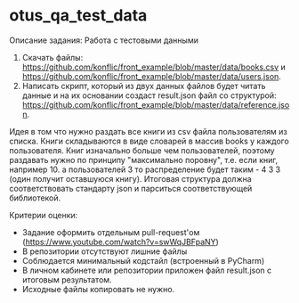 # otus_qa_test_data

Описание задания:
Работа с тестовыми данными

1.  Скачать файлы: https://github.com/konflic/front_example/blob/master/data/books.csv и https://github.com/konflic/front_example/blob/master/data/users.json.
2. Написать скрипт, который из двух данных файлов будет читать данные и на их основании создаст result.json файл со структурой: https://github.com/konflic/front_example/blob/master/data/reference.json.

Идея в том что нужно раздать все книги из csv файла пользователям из списка. Книги складываются в виде словарей в массив books у каждого пользователя.
Книг изначально больше чем пользователей, поэтому раздавать нужно по принципу "максимально поровну", т.е. если книг, например 10. а пользователей 3 то распределение будет таким - 4 3 3 (один получит оставшуюся книгу).
Итоговая структура должна соответствовать стандарту json и парситься соответствующей библиотекой.

Критерии оценки:
- Задание оформить отдельным pull-request'ом (https://www.youtube.com/watch?v=swWqJBFpaNY)
- В репозитории отсутствуют лишние файлы
- Соблюдается минимальный кодстайл (встроенный в PyCharm)
- В личном кабинете или репозитории приложен файл result.json с итоговым результатом.
- Исходные файлы копировать не нужно.

